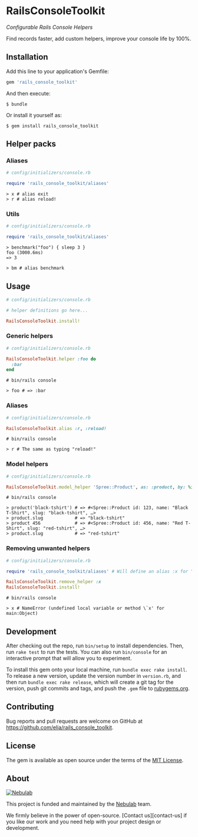 # RailsConsoleToolkit

*Configurable Rails Console Helpers*

Find records faster, add custom helpers, improve your console life by 100%.

## Installation

Add this line to your application's Gemfile:

```ruby
gem 'rails_console_toolkit'
```

And then execute:

    $ bundle

Or install it yourself as:

    $ gem install rails_console_toolkit


## Helper packs

### Aliases

```ruby
# config/initializers/console.rb

require 'rails_console_toolkit/aliases'
```

```
> x # alias exit
> r # alias reload!
```


### Utils

```ruby
# config/initializers/console.rb

require 'rails_console_toolkit/aliases'
```

```
> benchmark("foo") { sleep 3 }
foo (3000.6ms)
=> 3

> bm # alias benchmark
```


## Usage

```ruby
# config/initializers/console.rb

# helper definitions go here...

RailsConsoleToolkit.install!
```


### Generic helpers

```ruby
# config/initializers/console.rb

RailsConsoleToolkit.helper :foo do
  :bar
end
```

```
# bin/rails console

> foo # => :bar
```

### Aliases

```ruby
# config/initializers/console.rb

RailsConsoleToolkit.alias :r, :reload!
```

```
# bin/rails console

> r # The same as typing "reload!"
```

### Model helpers

```ruby
# config/initializers/console.rb

RailsConsoleToolkit.model_helper 'Spree::Product', as: :product, by: %i[:name, :slug]
```


```
# bin/rails console

> product('black-tshirt') # => #<Spree::Product id: 123, name: "Black T-Shirt", slug: "black-tshirt", …>
> product.slug            # => "black-tshirt"
> product 456             # => #<Spree::Product id: 456, name: "Red T-Shirt", slug: "red-tshirt", …>
> product.slug            # => "red-tshirt"
```

### Removing unwanted helpers

```ruby
# config/initializers/console.rb

require 'rails_console_toolkit/aliases' # Will define an alias :x for "exit"

RailsConsoleToolkit.remove_helper :x
RailsConsoleToolkit.install!
```

```
# bin/rails console

> x # NameError (undefined local variable or method \`x' for main:Object)
```

## Development

After checking out the repo, run `bin/setup` to install dependencies. Then, run `rake test` to run the tests. You can also run `bin/console` for an interactive prompt that will allow you to experiment.

To install this gem onto your local machine, run `bundle exec rake install`. To release a new version, update the version number in `version.rb`, and then run `bundle exec rake release`, which will create a git tag for the version, push git commits and tags, and push the `.gem` file to [rubygems.org](https://rubygems.org).

## Contributing

Bug reports and pull requests are welcome on GitHub at https://github.com/elia/rails_console_toolkit.

## License

The gem is available as open source under the terms of the [MIT License](https://opensource.org/licenses/MIT).

## About

[![Nebulab][nebulab-logo]][nebulab]

This project is funded and maintained by the [Nebulab][nebulab] team.

We firmly believe in the power of open-source. [Contact us][contact-us] if you
like our work and you need help with your project design or development.

[nebulab]: http://nebulab.it/
[nebulab-logo]: http://nebulab.it/assets/images/public/logo.svg
